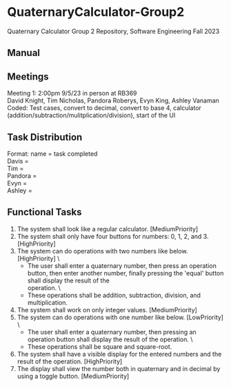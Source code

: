 # QuaternaryCalculator-Group2
Quaternary Calculator Group 2 Repository, Software Engineering Fall 2023

## Manual

## Meetings
Meeting 1: 2:00pm 9/5/23 in person at RB369\
David Knight, Tim Nicholas, Pandora Roberys, Evyn King, Ashley Vanaman\
Coded: Test cases, convert to decimal, convert to base 4, calculator (addition/subtraction/mulitplication/division), start of the UI

## Task Distribution
Format: name = task completed\
Davis = \
Tim = \
Pandora = \
Evyn = \
Ashley = 

## Functional Tasks
1. The system shall look like a regular calculator. [MediumPriority]
2. The system shall only have four buttons for numbers: 0, 1, 2, and 3. 	[HighPriority]
3. The system can do operations with two numbers like below. [HighPriority] \
     - The user shall enter a quaternary number, then press an operation button, then enter another number, finally pressing the 'equal' button shall display the result of the \
     operation. \
     - These operations shall be addition, subtraction, division, and 	multiplication.
6. The system shall work on only integer values. [MediumPriority]
7. The system can do operations with one number like below. [LowPriority] \
     - The user shall enter a quaternary number, then pressing an operation button shall display the result of the operation. \
     - These operations shall be square and square-root.
10. The system shall have a visible display for the entered numbers and the result of the operation. [HighPriority]
11. The display shall view the number both in quaternary and in decimal by using a toggle button. [MediumPriority]
